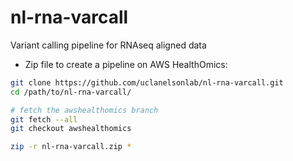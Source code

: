 # nl-rna-varcall
Variant calling pipeline for RNAseq aligned data

- Zip file to create a pipeline on AWS HealthOmics:
```bash
git clone https://github.com/uclanelsonlab/nl-rna-varcall.git 
cd /path/to/nl-rna-varcall/

# fetch the awshealthomics branch
git fetch --all 
git checkout awshealthomics

zip -r nl-rna-varcall.zip *
```